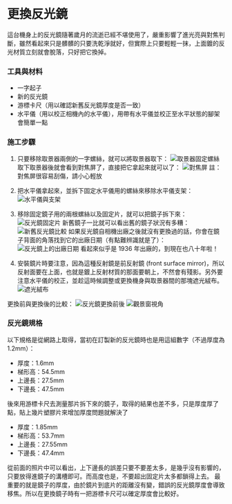 # 更換反光鏡
這台機身上的反光鏡隨著歲月的流逝已經不堪使用了，嚴重影響了進光亮與對焦判斷，雖然看起來只是髒髒的只要洗乾淨就好，但實際上只要輕輕一抹，上面鍍的反光材質立刻就會脫落，只好把它換掉。

### 工具與材料
* 一字起子
* 新的反光鏡
* 游標卡尺（用以確認新舊反光鏡厚度是否一致）
* 水平儀（用以校正相機內的水平儀），用帶有水平儀並校正至水平狀態的腳架會簡單一點

### 施工步驟
1. 只要移除取景器兩側的一字螺絲，就可以將取景器取下：
![取景器固定螺絲](../images/P1190574.JPG)
取下取景器後就會看到對焦屏了，直接把它拿起來就可以了：
![對焦屏](../images/P1090473.JPG)
註：對焦屏很容易刮傷，請小心輕放

2. 把水平儀拿起來，並拆下固定水平儀用的螺絲來移除水平儀支架：
![水平儀與支架](../images/P1190576.JPG)

3. 移除固定鏡子用的兩根螺絲以及固定片，就可以把鏡子拆下來：
![反光鏡固定片](../images/P1190577.JPG)
新舊鏡子一比就可以看出舊的鏡子狀況有多糟：
![新舊反光鏡比較](../images/P1190587.JPG)
如果反光鏡自相機出廠之後就沒有更換過的話，你會在鏡子背面的角落找到它的出廠日期（有點難辨識就是了）：
![反光鏡上的出廠日期](../images/P1190592.JPG)
看起來似乎是 1936 年出廠的，到現在也八十年啦！

4. 安裝鏡片時要注意，因為這種反射鏡是前反射鏡 (front surface mirror)，所以反射面要在上面，也就是鍍上反射材質的那面要朝上，不然會有殘影。另外要注意水平儀的校正，並趁這時候調整或更換機身與取景器間的那塊遮光絨布。
![遮光絨布](../images/P1200599.JPG)

更換前與更換後的比較：
![反光鏡更換前後](../images/MirrorInstalled.JPG)
![觀景窗視角](../images/FocusScreen.JPG)

### 反光鏡規格
以下規格是從網路上取得，當初在訂製新的反光鏡時也是用這組數字（不過厚度為1.2mm）：
* 厚度：1.6mm
* 梯形高：54.5mm
* 上邊長：27.5mm
* 下邊長：47.5mm

後來用游標卡尺去測量那片拆下來的鏡子，取得的結果也差不多，只是厚度厚了點，貼上幾片塑膠片來增加厚度問題就解決了
* 厚度：1.85mm
* 梯形高：53.7mm
* 上邊長：27.55mm
* 下邊長：47.4mm

從前面的照片中可以看出，上下邊長的誤差只要不要差太多，是幾乎沒有影響的，只要放得進鏡子的溝槽即可。而高度也是，不要超出固定片太多都鎖得上去。
最重要的就是鏡子的厚度，由於鏡片到底片的距離沒有變，錯誤的反光鏡厚度會導致移焦。所以在更換鏡子時有一把游標卡尺可以確定厚度會比較好。